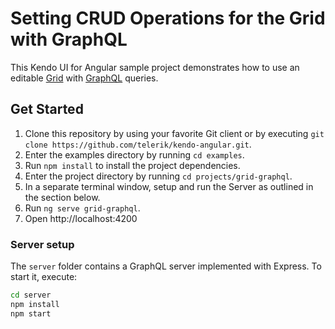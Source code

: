 # Setting CRUD Operations for the Grid with GraphQL

This Kendo UI for Angular sample project demonstrates how to use an editable [Grid](https://www.telerik.com/kendo-angular-ui/components/grid/) with [GraphQL](https://graphql.org/) queries.

## Get Started

1. Clone this repository by using your favorite Git client or by executing `git clone https://github.com/telerik/kendo-angular.git`.
1. Enter the examples directory by running `cd examples`.
1. Run `npm install` to install the project dependencies.
1. Enter the project directory by running `cd projects/grid-graphql`.
1. In a separate terminal window, setup and run the Server as outlined in the section below.
1. Run `ng serve grid-graphql`.
1. Open http://localhost:4200

### Server setup

The `server` folder contains a GraphQL server implemented with Express. To start it, execute:

```bash
cd server
npm install
npm start
```
